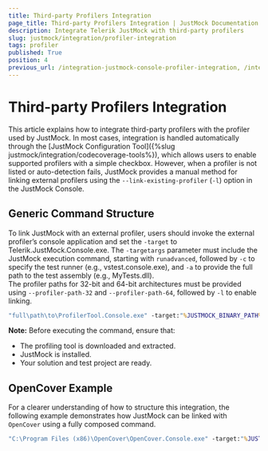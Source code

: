 ```yaml
---
title: Third-party Profilers Integration
page_title: Third-party Profilers Integration | JustMock Documentation
description: Integrate Telerik JustMock with third-party profilers
slug: justmock/integration/profiler-integration
tags: profiler
published: True
position: 4
previous_url: /integration-justmock-console-profiler-integration, /integration-justmock-console-profiler-integration.html
---
```


# Third-party Profilers Integration

This article explains how to integrate third-party profilers with the profiler used by JustMock. In most cases, integration is handled automatically through the [JustMock Configuration Tool]({%slug justmock/integration/codecoverage-tools%}), which allows users to enable supported profilers with a simple checkbox. However, when a profiler is not listed or auto-detection fails, JustMock provides a manual method for linking external profilers using the `--link-existing-profiler` (`-l`) option in the JustMock Console.

## Generic Command Structure

To link JustMock with an external profiler, users should invoke the external profiler’s console application and set the `-target` to Telerik.JustMock.Console.exe. 
The `-targetargs` parameter must include the JustMock execution command, starting with `runadvanced`, followed by `-c` to specify the test runner (e.g., vstest.console.exe), and `-a` to provide the full path to the test assembly (e.g., MyTests.dll).  
The profiler paths for 32-bit and 64-bit architectures must be provided using `--profiler-path-32` and `--profiler-path-64`, followed by `-l` to enable linking.

```bat
"full\path\to\ProfilerTool.Console.exe" -target:"%JUSTMOCK_BINARY_PATH%\Telerik.JustMock.Console.exe" -targetargs:"runadvanced -c \"full\path\to\vstest.console.exe\" -a \"full\path\to\MyTests.dll\" --profiler-path-32 \"%JUSTMOCK_PACKAGE_PATH%\CodeWeaver\32\Telerik.CodeWeaver.Profiler.dll\" --profiler-path-64 \"%JUSTMOCK_PACKAGE_PATH%\CodeWeaver\64\Telerik.CodeWeaver.Profiler.dll\" -l"
```

**Note:** Before executing the command, ensure that:
 - The profiling tool is downloaded and extracted.
 - JustMock is installed.
 - Your solution and test project are ready.

## OpenCover Example

For a clearer understanding of how to structure this integration, the following example demonstrates how JustMock can be linked with `OpenCover` using a fully composed command.

```bat
"C:\Program Files (x86)\OpenCover\OpenCover.Console.exe" -target:"%JUSTMOCK_BINARY_PATH%\Telerik.JustMock.Console.exe" -targetargs:"runadvanced -c \"C:\Program Files\Microsoft Visual Studio\2022\Professional\Common7\IDE\Extensions\TestPlatform\vstest.console.exe\" -a \"C:\Users\Administrator\source\repos\MyTests\MyTests\bin\Debug\net8.0\MyTests.dll\" --profiler-path-32 \"%JUSTMOCK_PACKAGE_PATH%\CodeWeaver\32\Telerik.CodeWeaver.Profiler.dll\" --profiler-path-64 \"%JUSTMOCK_PACKAGE_PATH%\CodeWeaver\64\Telerik.CodeWeaver.Profiler.dll\" -l"
```
